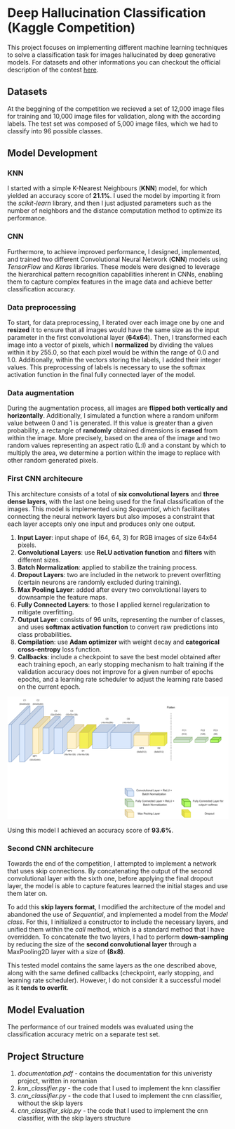 # Deep Hallucination Classification (Kaggle Competition)

This project focuses on implementing different machine learning techniques to solve a classification task for images hallucinated by deep generative models.
For datasets and other informations you can checkout the official description of the contest [here](https://www.kaggle.com/competitions/unibuc-dhc-2023/overview).

## Datasets
At the beggining of the competition we recieved a set of 12,000 image files for training and 10,000 image files for validation, along with the according labels. The test set was composed of 5,000 image files, which we had to classify into 96 possible classes.

## Model Development

### KNN
I started with a simple K-Nearest Neighbours (__KNN__) model, for which yielded an accuracy score of __21.1%__. I used the model by importing it from the _scikit-learn_ library, and then I just adjusted parameters such as the number of neighbors and the distance computation method to optimize its performance.

### CNN
Furthermore, to achieve improved performance, I designed, implemented, and trained two different Convolutional Neural Network (__CNN__) models using _TensorFlow_ and _Keras_ libraries. These models were designed to leverage the hierarchical pattern recognition capabilities inherent in CNNs, enabling them to capture complex features in the image data and achieve better classification accuracy.

### Data preprocessing
To start, for data preprocessing, I iterated over each image one by one and __resized__ it to ensure that all images would have the same size as the input parameter in the first convolutional layer (__64x64__). Then, I transformed each image into a vector of pixels, which I __normalized__ by dividing the values within it by 255.0, so that each pixel would be within the range of 0.0 and 1.0. Additionally, within the vectors storing the labels, I added their integer values. This preprocessing of labels is necessary to use the softmax activation function in the final fully connected layer of the model.

### Data augmentation
During the augmentation process, all images are __flipped both vertically and horizontally__. Additionally, I simulated a function where a random uniform value between 0 and 1 is generated. If this value is greater than a given probability, a rectangle of __randomly__ obtained dimensions is __erased__ from within the image. More precisely, based on the area of the image and two random values representing an aspect ratio (L:l) and a constant by which to multiply the area, we determine a portion within the image to replace with other random generated pixels.

### First CNN architecure
This architecture consists of a total of __six convolutional layers__ and __three dense layers__, with the last one being used for the final classification of the images. This model is implemented using _Sequential_, which facilitates connecting the neural network layers but also imposes a constraint that each layer accepts only one input and produces only one output.

1. __Input Layer__: input shape of (64, 64, 3) for RGB images of size 64x64 pixels.
2. __Convolutional Layers__: use __ReLU activation function__ and __filters__ with different sizes.
3. __Batch Normalization__: applied to stabilize the training process.
4. __Dropout Layers__:  two are included in the network to prevent overfitting (certain neurons are randomly excluded during training).
5. __Max Pooling Layer__: added after every two convolutional layers to downsample the feature maps.
6. __Fully Connected Layers__: to those I applied kernel regularization to mitigate overfitting.
7. __Output Layer__: consists of 96 units, representing the number of classes, and uses __softmax activation function__ to convert raw predictions into class probabilities.
8. __Compilation__: use __Adam optimizer__ with weight decay and __categorical cross-entropy__ loss function.
9. __Callbacks__: include a checkpoint to save the best model obtained after each training epoch, an early stopping mechanism to halt training if the validation accuracy does not improve for a given number of epochs epochs, and a learning rate scheduler to adjust the learning rate based on the current epoch.

![Image](imgs/cnn_architecture.svg)

Using this model I achieved an accuracy score of __93.6%__.

### Second CNN architecure

Towards the end of the competition, I attempted to implement a network that uses skip connections. By concatenating the output of the second convolutional layer with the sixth one, before applying the final dropout layer, the model is able to capture features learned the initial stages and use them later on.

To add this __skip layers format__, I modified the architecture of the model and abandoned the use of _Sequential_, and implemented a model from the _Model class_. For this, I initialized a constructor to include the necessary layers, and unified them within the _call_ method, which is a standard method that I have overridden.
To concatenate the two layers, I had to perform __down-sampling__ by reducing the size of the __second convolutional layer__ through a MaxPooling2D layer with a size of __(8x8)__.

This tested model contains the same layers as the one described above, along with the same defined callbacks (checkpoint, early stopping, and learning rate scheduler).
However, I do not consider it a successful model as it __tends to overfit__.

## Model Evaluation
The performance of our trained models was evaluated using the classification accuracy metric on a separate test set.

## Project Structure
1. _documentation.pdf_ - contains the documentation for this univeristy project, written in romanian
2. _knn_classifier.py_ - the code that I used to implement the knn classifier
3. _cnn_classifier.py_ - the code that I used to implement the cnn classifier, without the skip layers
4. _cnn_classifier_skip.py_ - the code that I used to implement the cnn classifier, with the skip layers structure




